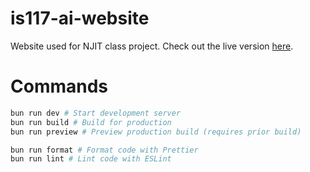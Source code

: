 # is117-ai-website

Website used for NJIT class project. Check out the live version [here](https://aisite-is117.vercel.app).

# Commands

```bash
bun run dev # Start development server
bun run build # Build for production
bun run preview # Preview production build (requires prior build)

bun run format # Format code with Prettier
bun run lint # Lint code with ESLint
```